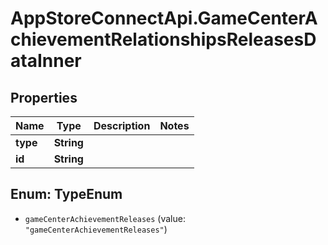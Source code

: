 # AppStoreConnectApi.GameCenterAchievementRelationshipsReleasesDataInner

## Properties

Name | Type | Description | Notes
------------ | ------------- | ------------- | -------------
**type** | **String** |  | 
**id** | **String** |  | 



## Enum: TypeEnum


* `gameCenterAchievementReleases` (value: `"gameCenterAchievementReleases"`)





